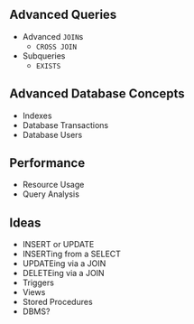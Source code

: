 ## Advanced Queries

* Advanced `JOIN`s
  * `CROSS JOIN`
* Subqueries
  * `EXISTS`

## Advanced Database Concepts

* Indexes
* Database Transactions
* Database Users

## Performance

* Resource Usage
* Query Analysis

## Ideas

* INSERT or UPDATE
* INSERTing from a SELECT
* UPDATEing via a JOIN
* DELETEing via a JOIN
* Triggers
* Views
* Stored Procedures
* DBMS?
